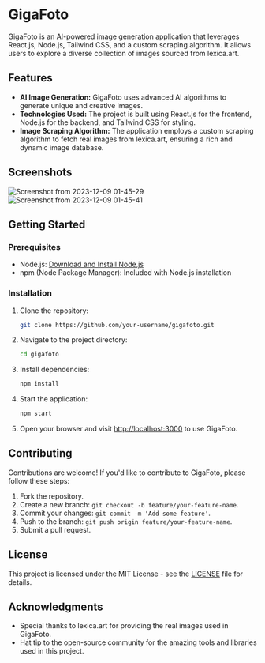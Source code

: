 # GigaFoto

GigaFoto is an AI-powered image generation application that leverages React.js, Node.js, Tailwind CSS, and a custom scraping algorithm. It allows users to explore a diverse collection of images sourced from lexica.art.

## Features

- **AI Image Generation:** GigaFoto uses advanced AI algorithms to generate unique and creative images.
- **Technologies Used:** The project is built using React.js for the frontend, Node.js for the backend, and Tailwind CSS for styling.
- **Image Scraping Algorithm:** The application employs a custom scraping algorithm to fetch real images from lexica.art, ensuring a rich and dynamic image database.

## Screenshots
   ![Screenshot from 2023-12-09 01-45-29](https://github.com/LinuxKunaL/Free-AI-Image-Generation/assets/75113218/d08c18ce-a2b9-40b9-b95e-b392e0d4e6c2)
   ![Screenshot from 2023-12-09 01-45-41](https://github.com/LinuxKunaL/Free-AI-Image-Generation/assets/75113218/7dc6b27b-c1b0-4d35-aef4-9a683cb73c53)

## Getting Started

### Prerequisites

- Node.js: [Download and Install Node.js](https://nodejs.org/)
- npm (Node Package Manager): Included with Node.js installation

### Installation

1. Clone the repository:

   ```bash
   git clone https://github.com/your-username/gigafoto.git
   ```

2. Navigate to the project directory:

   ```bash
   cd gigafoto
   ```

3. Install dependencies:

   ```bash
   npm install
   ```

4. Start the application:

   ```bash
   npm start
   ```

5. Open your browser and visit [http://localhost:3000](http://localhost:3000) to use GigaFoto.

## Contributing

Contributions are welcome! If you'd like to contribute to GigaFoto, please follow these steps:

1. Fork the repository.
2. Create a new branch: `git checkout -b feature/your-feature-name`.
3. Commit your changes: `git commit -m 'Add some feature'`.
4. Push to the branch: `git push origin feature/your-feature-name`.
5. Submit a pull request.

## License

This project is licensed under the MIT License - see the [LICENSE](LICENSE) file for details.

## Acknowledgments

- Special thanks to lexica.art for providing the real images used in GigaFoto.
- Hat tip to the open-source community for the amazing tools and libraries used in this project.

